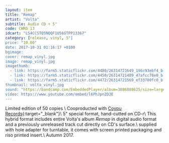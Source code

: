 ```yaml
---
layout: item
title: "Remap"
artist: "Volta"
subtitle: Audio CD + 5"
code: CWRD 13
idcart: "LS4CCSTQ5NQQF1U56GTPP13367"
category: [release, vinyl, 5"]
price: "10.00"
date: 2017-10-31 01:16:17 +0100
bgimage:
cover: remap_vinyl.jpg
image: remap_vinyl.jpg
imagethumb:
  - link: https://farm5.staticflickr.com/4480/26314721649_196c93ebf4_b.jpg
  - link: https://farm5.staticflickr.com/4450/26314721409_47afcc78e0_b.jpg
  - link: https://farm5.staticflickr.com/4472/26314721569_ef33700fc0_b.jpg
thumbnail: volta_vinyl.jpg
sound: "https://bandcamp.com/EmbeddedPlayer/album=3886888625/size=large/bgcol=333333/linkcol=ffffff/tracklist=false/artwork=small/transparent=true/"
video: https://www.youtube.com/embed/l6PhJpn2DJE
---
```


Limited edition of 50 copies \\
Cooproducted with [Coypu Records](http://coypurecords.com/){:target="_blank"}\\
5" special format, hand-cutted on CD-r\\
This hybrid format includes entire Volta's album *Remap* in digital audio format and a previously unreleased track cut directly on CD's surface.\\
supplied with hole adapter for turntable, it comes with screen printed packaging and riso printed insert.\\
Autumn 2017.